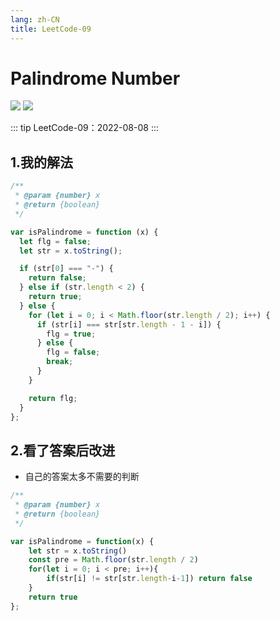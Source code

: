 ```yaml
---
lang: zh-CN
title: LeetCode-09
---
```


# Palindrome Number

![](https://img.shields.io/badge/-Typescript-9ca3af.svg?logo=typescript&style=popout-square)  ![](https://img.shields.io/badge/-Javascript-9ca3af.svg?logo=javascript&style=popout-square)



::: tip
LeetCode-09：2022-08-08
:::



## 1.我的解法

```js
/**
 * @param {number} x
 * @return {boolean}
 */

var isPalindrome = function (x) {
  let flg = false;
  let str = x.toString();

  if (str[0] === "-") {
    return false;
  } else if (str.length < 2) {
    return true;
  } else {
    for (let i = 0; i < Math.floor(str.length / 2); i++) {
      if (str[i] === str[str.length - 1 - i]) {
        flg = true;
      } else {
        flg = false;
        break;
      }
    }

    return flg;
  }
};
```



## 2.看了答案后改进

+ 自己的答案太多不需要的判断

```js
/**
 * @param {number} x
 * @return {boolean}
 */

var isPalindrome = function(x) {
    let str = x.toString()
    const pre = Math.floor(str.length / 2)
    for(let i = 0; i < pre; i++){
        if(str[i] != str[str.length-i-1]) return false
    }
    return true
};
```

